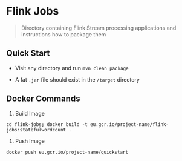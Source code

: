 # Flink Jobs

> Directory containing Flink Stream processing applications and instructions how to package them

## Quick Start

- Visit any directory and run `mvn clean package`

- A fat `.jar` file should exist in the `/target` directory


## Docker Commands

1. Build Image

```
cd flink-jobs; docker build -t eu.gcr.io/project-name/flink-jobs:statefulwordcount .

```

1. Push Image

```
docker push eu.gcr.io/project-name/quickstart

```

